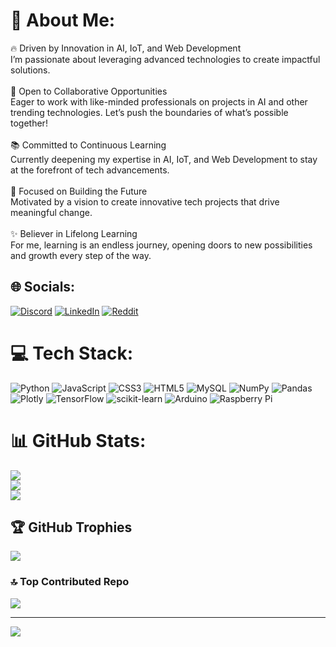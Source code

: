 # 💫 About Me:
🔥 Driven by Innovation in AI, IoT, and Web Development<br>I’m passionate about leveraging advanced technologies to create impactful solutions.<br><br>🤝 Open to Collaborative Opportunities<br>Eager to work with like-minded professionals on projects in AI and other trending technologies. Let’s push the boundaries of what’s possible together!<br><br>📚 Committed to Continuous Learning<br>Currently deepening my expertise in AI, IoT, and Web Development to stay at the forefront of tech advancements.<br><br>🚀 Focused on Building the Future<br>Motivated by a vision to create innovative tech projects that drive meaningful change.<br><br>✨ Believer in Lifelong Learning<br>For me, learning is an endless journey, opening doors to new possibilities and growth every step of the way.


## 🌐 Socials:
[![Discord](https://img.shields.io/badge/Discord-%237289DA.svg?logo=discord&logoColor=white)](https://discord.gg/https://discord.gg/TssTpKzT) [![LinkedIn](https://img.shields.io/badge/LinkedIn-%230077B5.svg?logo=linkedin&logoColor=white)](https://linkedin.com/in/https://www.linkedin.com/in/bantu-nagarjuna/) [![Reddit](https://img.shields.io/badge/Reddit-%23FF4500.svg?logo=Reddit&logoColor=white)](https://reddit.com/user/https://www.reddit.com/u/bantu_22?utm_medium=android_app&utm_source=share) 

# 💻 Tech Stack:
![Python](https://img.shields.io/badge/python-3670A0?style=for-the-badge&logo=python&logoColor=ffdd54) ![JavaScript](https://img.shields.io/badge/javascript-%23323330.svg?style=for-the-badge&logo=javascript&logoColor=%23F7DF1E) ![CSS3](https://img.shields.io/badge/css3-%231572B6.svg?style=for-the-badge&logo=css3&logoColor=white) ![HTML5](https://img.shields.io/badge/html5-%23E34F26.svg?style=for-the-badge&logo=html5&logoColor=white) ![MySQL](https://img.shields.io/badge/mysql-4479A1.svg?style=for-the-badge&logo=mysql&logoColor=white) ![NumPy](https://img.shields.io/badge/numpy-%23013243.svg?style=for-the-badge&logo=numpy&logoColor=white) ![Pandas](https://img.shields.io/badge/pandas-%23150458.svg?style=for-the-badge&logo=pandas&logoColor=white) ![Plotly](https://img.shields.io/badge/Plotly-%233F4F75.svg?style=for-the-badge&logo=plotly&logoColor=white) ![TensorFlow](https://img.shields.io/badge/TensorFlow-%23FF6F00.svg?style=for-the-badge&logo=TensorFlow&logoColor=white) ![scikit-learn](https://img.shields.io/badge/scikit--learn-%23F7931E.svg?style=for-the-badge&logo=scikit-learn&logoColor=white) ![Arduino](https://img.shields.io/badge/-Arduino-00979D?style=for-the-badge&logo=Arduino&logoColor=white) ![Raspberry Pi](https://img.shields.io/badge/-Raspberry_Pi-C51A4A?style=for-the-badge&logo=Raspberry-Pi)
# 📊 GitHub Stats:
![](https://github-readme-stats.vercel.app/api?username=bantunagarjuna&theme=one_dark_pro&hide_border=false&include_all_commits=false&count_private=true)<br/>
![](https://github-readme-streak-stats.herokuapp.com/?user=bantunagarjuna&theme=one_dark_pro&hide_border=false)<br/>
![](https://github-readme-stats.vercel.app/api/top-langs/?username=bantunagarjuna&theme=one_dark_pro&hide_border=false&include_all_commits=false&count_private=true&layout=compact)

## 🏆 GitHub Trophies
![](https://github-profile-trophy.vercel.app/?username=bantunagarjuna&theme=radical&no-frame=false&no-bg=false&margin-w=4)

### 🔝 Top Contributed Repo
![](https://github-contributor-stats.vercel.app/api?username=bantunagarjuna&limit=5&theme=transparent&combine_all_yearly_contributions=true)

---
[![](https://visitcount.itsvg.in/api?id=bantunagarjuna&icon=0&color=0)](https://visitcount.itsvg.in)

<!-- Proudly created with GPRM ( https://gprm.itsvg.in ) -->
